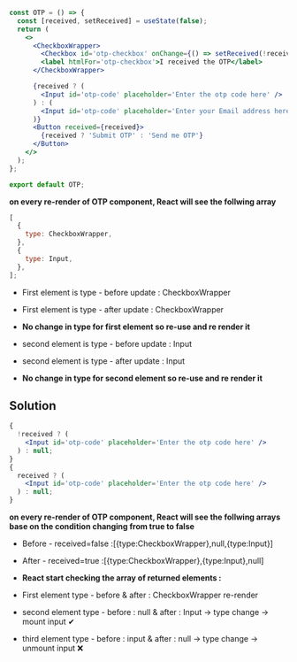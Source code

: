 ```jsx
const OTP = () => {
  const [received, setReceived] = useState(false);
  return (
    <>
      <CheckboxWrapper>
        <Checkbox id='otp-checkbox' onChange={() => setReceived(!received)} />
        <label htmlFor='otp-checkbox'>I received the OTP</label>
      </CheckboxWrapper>

      {received ? (
        <Input id='otp-code' placeholder='Enter the otp code here' />
      ) : (
        <Input id='otp-code' placeholder='Enter your Email address here' />
      )}
      <Button received={received}>
        {received ? 'Submit OTP' : 'Send me OTP'}
      </Button>
    </>
  );
};

export default OTP;
```

**on every re-render of OTP component, React will see the follwing array**

```jsx
[
  {
    type: CheckboxWrapper,
  },
  {
    type: Input,
  },
];
```

- First element is type - before update : CheckboxWrapper
- First element is type - after update : CheckboxWrapper
- **No change in type for first element so re-use and re render it**

- second element is type - before update : Input
- second element is type - after update : Input
- **No change in type for second element so re-use and re render it**

## Solution

```jsx
{
  !received ? (
    <Input id='otp-code' placeholder='Enter the otp code here' />
  ) : null;
}
{
  received ? (
    <Input id='otp-code' placeholder='Enter the otp code here' />
  ) : null;
}
```

**on every re-render of OTP component, React will see the follwing arrays base on the condition changing from true to false**

- Before - received=false :[{type:CheckboxWrapper},null,{type:Input}]
- After - received=true :[{type:CheckboxWrapper},{type:Input},null]

- **React start checking the array of returned elements :**
- First element type - before & after : CheckboxWrapper re-render
- second element type - before : null & after : Input -> type change -> mount input ✔
- third element type - before : input & after : null -> type change -> unmount input ❌
